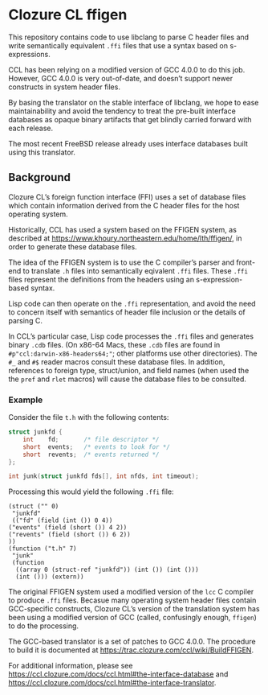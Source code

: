 # Clozure CL ffigen

This repository contains code to use libclang to parse C header files
and write semantically equivalent `.ffi` files that use a syntax based
on s-expressions.

CCL has been relying on a modified version of GCC 4.0.0 to do this
job.  However, GCC 4.0.0 is very out-of-date, and doesn’t support
newer constructs in system header files.

By basing the translator on the stable interface of libclang, we hope
to ease maintainability and avoid the tendency to treat the pre-built
interface databases as opaque binary artifacts that get blindly
carried forward with each release.

The most recent FreeBSD release already uses interface databases built
using this translator.

## Background

Clozure CL’s foreign function interface (FFI) uses a set of database
files which contain information derived from the C header files for
the host operating system.

Historically, CCL has used a system based on the FFIGEN system,
as described at <https://www.khoury.northeastern.edu/home/lth/ffigen/>,
in order to generate these database files.

The  idea of the FFIGEN system is to use the C compiler’s parser
and front-end to translate `.h` files into semantically eqivalent
`.ffi` files. These `.ffi` files represent the definitions from
the headers using an s-expression-based syntax.

Lisp code can then operate on the `.ffi` representation, and avoid the
need to concern itself with semantics of header file inclusion or the
details of parsing C.

In CCL’s particular case, Lisp code processes the `.ffi` files and
generates binary `.cdb` files.  (On x86-64 Macs, these `.cdb` files
are found in `#p"ccl:darwin-x86-headers64;"`; other platforms use
other directories). The `#_` and `#$` reader macros consult these
database files.  In addition, references to foreign type,
struct/union, and field names (when used the the `pref` and `rlet`
macros) will cause the database files to be consulted.

### Example

Consider the file `t.h` with the following contents:
```c
struct junkfd {
    int    fd;       /* file descriptor */
    short  events;   /* events to look for */
    short  revents;  /* events returned */
};

int junk(struct junkfd fds[], int nfds, int timeout);
```

Processing this would yield the following `.ffi` file:
```
(struct ("" 0)
 "junkfd"
 (("fd" (field (int ()) 0 4))
("events" (field (short ()) 4 2))
("revents" (field (short ()) 6 2))
))
(function ("t.h" 7)
 "junk"
 (function
  ((array 0 (struct-ref "junkfd")) (int ()) (int ()))
  (int ())) (extern))
```

The original FFIGEN system used a modified version of the `lcc` C
compiler to produce `.ffi` files.  Becasue many operating system
header files contain GCC-specific constructs, Clozure CL’s version of
the translation system has been using a modified version of GCC
(called, confusingly enough, `ffigen`) to do the processing.

The GCC-based translator is a set of patches to GCC 4.0.0. The
procedure to build it is documented at
<https://trac.clozure.com/ccl/wiki/BuildFFIGEN>.

For additional information, please see
<https://ccl.clozure.com/docs/ccl.html#the-interface-database> and
<https://ccl.clozure.com/docs/ccl.html#the-interface-translator>.
